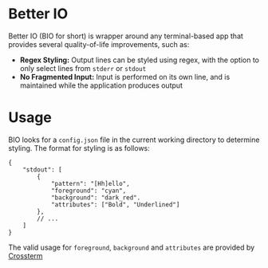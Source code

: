 # Better IO
Better IO (BIO for short) is wrapper around any terminal-based app that provides several quality-of-life improvements, such as:
- **Regex Styling:** Output lines can be styled using regex, with the option to only select lines from `stderr` or `stdout`
- **No Fragmented Input:** Input is performed on its own line, and is maintained while the application produces output

# Usage
BIO looks for a `config.json` file in the current working directory to determine styling. The format for styling is as follows:
```json5
{
    "stdout": [
        {
            "pattern": "[Hh]ello",
            "foreground": "cyan",
            "background": "dark_red".
            "attributes": ["Bold", "Underlined"]
        },
        // ...
    ]
}
```
The valid usage for `foreground`, `background` and `attributes` are provided by [Crossterm](https://github.com/crossterm-rs/crossterm)
